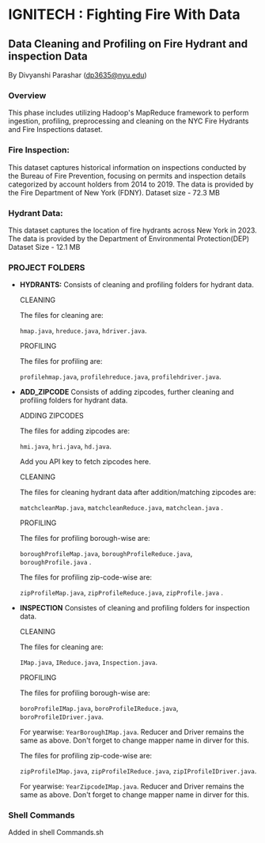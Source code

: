 # IGNITECH : Fighting Fire With Data

## Data Cleaning and Profiling on Fire Hydrant and inspection Data
By Divyanshi Parashar (dp3635@nyu.edu)

### Overview
This phase includes utilizing Hadoop's MapReduce framework to perform ingestion, profiling, preprocessing and cleaning on the NYC Fire Hydrants and Fire Inspections dataset. 

### Fire Inspection: 
This dataset captures historical information on inspections conducted by the Bureau of Fire Prevention, focusing on permits and inspection details categorized by account holders from 2014 to 2019. The data is provided by the Fire Department of New York (FDNY).
Dataset size - 72.3 MB

### Hydrant Data: 
This dataset captures the location of fire hydrants across New York in 2023. The data is provided by the Department of Environmental Protection(DEP) Dataset Size - 12.1 MB

### PROJECT FOLDERS

- **HYDRANTS:** Consists of cleaning and profiling folders for hydrant data.

    CLEANING

    The files for cleaning are: 
    
    `hmap.java`, `hreduce.java`, `hdriver.java`.
    
    PROFILING

    The files for profiling are: 
    
    `profilehmap.java`, `profilehreduce.java`, `profilehdriver.java`.

- **ADD_ZIPCODE** Consists of adding zipcodes, further cleaning and profiling folders for hydrant data.

    ADDING ZIPCODES

    The files for adding zipcodes are: 
    
    `hmi.java`, `hri.java`, `hd.java`.
    
    Add you API key to fetch zipcodes here.
    
    CLEANING

    The files for cleaning hydrant data after addition/matching zipcodes are: 
    
    `matchcleanMap.java`, `matchcleanReduce.java`, `matchclean.java` .

    PROFILING

    The files for profiling borough-wise are: 
    
    `boroughProfileMap.java`, `boroughProfileReduce.java`, `boroughProfile.java` .

    The files for profiling zip-code-wise are: 
    
    `zipProfileMap.java`, `zipProfileReduce.java`, `zipProfile.java` .

- **INSPECTION** Consistes of cleaning and profiling folders for inspection data.

    CLEANING

    The files for cleaning are: 

    `IMap.java`, `IReduce.java`, `Inspection.java`.

    PROFILING

    The files for profiling borough-wise are: 
    
    `boroProfileIMap.java`, `boroProfileIReduce.java`, `boroProfileIDriver.java`. 
    
    For yearwise: `YearBoroughIMap.java`. Reducer and Driver remains the same as above. Don't forget to change mapper name in dirver for this.

    The files for profiling zip-code-wise are: 
    
    `zipProfileIMap.java`, `zipProfileIReduce.java`, `zipIProfileIDriver.java`. 
    
    For yearwise: `YearZipcodeIMap.java`. Reducer and Driver remains the same as above. Don't forget to change mapper name in dirver for this.

### Shell Commands
Added in shell Commands.sh
